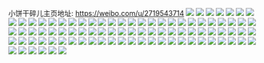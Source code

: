 小饼干碎儿主页地址: https://weibo.com/u/2719543714 
![](https://wx4.sinaimg.cn/mw2000/a218f1a2ly1h9jwcbs1iej21sc2dsu0x.jpg) 
![](https://wx4.sinaimg.cn/mw2000/a218f1a2ly1h9jwcy1s7fj21ys2mihe1.jpg) 
![](https://wx4.sinaimg.cn/mw2000/a218f1a2ly1h9jwcfz1cij21sc2dse82.jpg) 
![](https://wx4.sinaimg.cn/mw2000/a218f1a2ly1h9jwdgvroij22c0340qv7.jpg) 
![](https://wx4.sinaimg.cn/mw2000/a218f1a2ly1h9jwdmqzbjj21r02c0e82.jpg) 
![](https://wx4.sinaimg.cn/mw2000/a218f1a2ly1h9jwe57tzmj221g2pxe83.jpg) 
![](https://wx4.sinaimg.cn/mw2000/a218f1a2ly1h9ea48eiiej21j821ne81.jpg) 
![](https://wx4.sinaimg.cn/mw2000/a218f1a2ly1h9ea47ge43j21kw2b0x4y.jpg) 
![](https://wx4.sinaimg.cn/mw2000/a218f1a2ly1h9ea49f267j21mi260qv5.jpg) 
![](https://wx4.sinaimg.cn/mw2000/a218f1a2ly1h94pad7srhj21sc2dse82.jpg) 
![](https://wx4.sinaimg.cn/mw2000/a218f1a2ly1h94paf1bwvj22bb333hdu.jpg) 
![](https://wx4.sinaimg.cn/mw2000/a218f1a2ly1h94pafg17tj20u0140tiw.jpg) 
![](https://wx4.sinaimg.cn/mw2000/a218f1a2ly1h8wv34rc95j22c03401kz.jpg) 
![](https://wx4.sinaimg.cn/mw2000/a218f1a2ly1h8wv38206xj235s23unpe.jpg) 
![](https://wx4.sinaimg.cn/mw2000/a218f1a2ly1h8wv3apf4jj20sg16oh7r.jpg) 
![](https://wx4.sinaimg.cn/mw2000/a218f1a2ly1h8wv3bti5cj22532usu0x.jpg) 
![](https://wx4.sinaimg.cn/mw2000/a218f1a2ly1h8wv3fe28kj22c0340u0y.jpg) 
![](https://wx4.sinaimg.cn/mw2000/a218f1a2ly1h8wv3g7bm8j20u0140qgk.jpg) 
![](https://wx4.sinaimg.cn/mw2000/a218f1a2ly1h8v0p6rhnqj20wr0wowlp.jpg) 
![](https://wx4.sinaimg.cn/mw2000/a218f1a2ly1h8saicrwz2j21sc2dshdu.jpg) 
![](https://wx4.sinaimg.cn/mw2000/a218f1a2ly1h8saidgpc7j21nl22h7wh.jpg) 
![](https://wx4.sinaimg.cn/mw2000/a218f1a2ly1h8saigpxswj22402tc1kx.jpg) 
![](https://wx4.sinaimg.cn/mw2000/a218f1a2ly1h8saiifq63j21sc2dsb29.jpg) 
![](https://wx4.sinaimg.cn/mw2000/a218f1a2ly1h8sainysygj22762xk7wj.jpg) 
![](https://wx4.sinaimg.cn/mw2000/a218f1a2ly1h8nizb7ypej20u014043m.jpg) 
![](https://wx4.sinaimg.cn/mw2000/a218f1a2ly1h8nizbyz99j20u0141n3f.jpg) 
![](https://wx4.sinaimg.cn/mw2000/a218f1a2ly1h8nizca5o3j20u0140dkj.jpg) 
![](https://wx4.sinaimg.cn/mw2000/a218f1a2ly1h8nizck0mkj20tx13wq8b.jpg) 
![](https://wx4.sinaimg.cn/mw2000/a218f1a2ly1h8nizcz2jvj20u0140qdx.jpg) 
![](https://wx4.sinaimg.cn/mw2000/a218f1a2ly1h8jihx9ardj20u01t2win.jpg) 
![](https://wx4.sinaimg.cn/mw2000/a218f1a2ly1h8jihy4bz5j20u0140q9h.jpg) 
![](https://wx4.sinaimg.cn/mw2000/a218f1a2ly1h8jii2delzj21400u0wnu.jpg) 
![](https://wx4.sinaimg.cn/mw2000/a218f1a2ly1h896va0vhyj214c1ef7wh.jpg) 
![](https://wx4.sinaimg.cn/mw2000/a218f1a2ly1h896vjr2hdj21401e0wo7.jpg) 
![](https://wx4.sinaimg.cn/mw2000/a218f1a2ly1h82r4wrk13j22dc35s4qr.jpg) 
![](https://wx4.sinaimg.cn/mw2000/a218f1a2ly1h82r53cqgpj22c02c0x6p.jpg) 
![](https://wx4.sinaimg.cn/mw2000/a218f1a2ly1h82r4zjsqjj22dc35sb2b.jpg) 
![](https://wx4.sinaimg.cn/mw2000/a218f1a2ly1h82r53za1zj21kw1kwn2n.jpg) 
![](https://wx4.sinaimg.cn/mw2000/a218f1a2ly1h82r54xppuj20zk0k0jvz.jpg) 
![](https://wx4.sinaimg.cn/mw2000/a218f1a2ly1h7vson736aj20dw0dw74p.jpg) 
![](https://wx4.sinaimg.cn/mw2000/a218f1a2ly1h2hgppknx9j21jm2257wh.jpg) 
![](https://wx4.sinaimg.cn/mw2000/a218f1a2ly1h2hgprl794j21sc2dsb2a.jpg) 
![](https://wx4.sinaimg.cn/mw2000/a218f1a2ly1h2hgpp2kc3j20el0elabm.jpg) 
![](https://wx4.sinaimg.cn/mw2000/a218f1a2ly1h2hgptf2v5j21sc2dskjm.jpg) 
![](https://wx4.sinaimg.cn/mw2000/a218f1a2ly1h23im7kyxlj20zo0iygrk.jpg) 
![](https://wx4.sinaimg.cn/mw2000/a218f1a2ly1h23imfdnmej228x2zwe85.jpg) 
![](https://wx4.sinaimg.cn/mw2000/a218f1a2ly1h23im7usj3j20rj0fy0zm.jpg) 
![](https://wx4.sinaimg.cn/mw2000/a218f1a2ly1h23imi7dajj221t2qenpg.jpg) 
![](https://wx4.sinaimg.cn/mw2000/a218f1a2ly1h1l5vsraaij20zo256x6p.jpg) 
![](https://wx4.sinaimg.cn/mw2000/a218f1a2ly1h1l5vtvn01j20zm183tdl.jpg) 
![](https://wx4.sinaimg.cn/mw2000/a218f1a2ly1h0fgntu5mhj20u01hcana.jpg) 
![](https://wx4.sinaimg.cn/mw2000/a218f1a2ly1h0fgnu6lnbj20h00u8whw.jpg) 
![](https://wx4.sinaimg.cn/mw2000/a218f1a2ly1h0fgnuokusj20u01hcqi6.jpg) 
![](https://wx4.sinaimg.cn/mw2000/a218f1a2ly1h0fgnuwpdkj20wl0ick0u.jpg) 
![](https://wx4.sinaimg.cn/mw2000/a218f1a2ly1gxaxhcsmelj22c02c04qq.jpg) 
![](https://wx4.sinaimg.cn/mw2000/a218f1a2ly1gx6bj51km5j20u0140ws2.jpg) 
![](https://wx4.sinaimg.cn/mw2000/a218f1a2ly1gx6bj7584oj20u014012u.jpg) 
![](https://wx4.sinaimg.cn/mw2000/a218f1a2ly1gwzzi9qwz7j22b72c0b2a.jpg) 
![](https://wx4.sinaimg.cn/mw2000/a218f1a2ly1gwzzgxym86j21pg1pgkjl.jpg) 
![](https://wx4.sinaimg.cn/mw2000/a218f1a2ly1gwzzgz0f61j21ea1ea7p6.jpg) 
![](https://wx4.sinaimg.cn/mw2000/a218f1a2ly1gwzzh03cikj222d22d1ky.jpg) 
![](https://wx4.sinaimg.cn/mw2000/a218f1a2ly1gwzzh5u8yjj2278278u0x.jpg) 
![](https://wx4.sinaimg.cn/mw2000/a218f1a2ly1gwzzi8dgaej21881884h0.jpg) 
![](https://wx4.sinaimg.cn/mw2000/a218f1a2ly1gwzzh0geumj20u00u0160.jpg) 
![](https://wx4.sinaimg.cn/mw2000/a218f1a2ly1gwzzh1q5p0j22b82c0hdt.jpg) 
![](https://wx4.sinaimg.cn/mw2000/a218f1a2ly1gwzzh6jpi4j2216216x6p.jpg) 
![](https://wx4.sinaimg.cn/mw2000/a218f1a2ly1gwzzh2iueuj21mj1mj7qx.jpg) 
![](https://wx4.sinaimg.cn/mw2000/a218f1a2ly1gwzzgvuf7wj21bq2cv7wh.jpg) 
![](https://wx4.sinaimg.cn/mw2000/a218f1a2ly1gwzzi7ryflj21mg25xb2a.jpg) 
![](https://wx4.sinaimg.cn/mw2000/a218f1a2ly1gwdfjjjt9cj216o1kw1kx.jpg) 
![](https://wx4.sinaimg.cn/mw2000/002Y2Vyily1gu2fs32r9tj60u00ytq9r02.jpg) 
![](https://wx4.sinaimg.cn/mw2000/002Y2Vyily1gtk7mcpbuzj60n00z4gns02.jpg) 
![](https://wx4.sinaimg.cn/mw2000/a218f1a2ly1gtk7me1dubj22c02c0e82.jpg) 
![](https://wx4.sinaimg.cn/mw2000/002Y2Vyily1gtk7mf7tzgj62o91i5u0x02.jpg) 
![](https://wx4.sinaimg.cn/mw2000/002Y2Vyily1gtk7mhpk77j60ku194wjo02.jpg) 
![](https://wx4.sinaimg.cn/mw2000/002Y2Vyily1gtk7minpk5j61xz1xznpd02.jpg) 
![](https://wx4.sinaimg.cn/mw2000/002Y2Vyily1gtk7mjgafzj61uq1uqkjl02.jpg) 
![](https://wx4.sinaimg.cn/mw2000/a218f1a2ly1gtk7mgv9udj22c02c04qq.jpg) 
![](https://wx4.sinaimg.cn/mw2000/002Y2Vyily1gtk7mlgar3j61x31x34qq02.jpg) 
![](https://wx4.sinaimg.cn/mw2000/a218f1a2ly1gtk7mn4tehj22c02c0hdu.jpg) 
![](https://wx4.sinaimg.cn/mw2000/002Y2Vyily1gtk7mnztamj61661661kx02.jpg) 
![](https://wx4.sinaimg.cn/mw2000/002Y2Vyily1gtk7mpru1lj62c02c04qq02.jpg) 
![](https://wx4.sinaimg.cn/mw2000/002Y2Vyily1gtk7mqqd6mj62c02c0e8102.jpg) 
![](https://wx4.sinaimg.cn/mw2000/002Y2Vyily1gtk7ms9z3sj62c02c0qv602.jpg) 
![](https://wx4.sinaimg.cn/mw2000/002Y2Vyily1gtk7mttgynj62c02c04qq02.jpg) 
![](https://wx4.sinaimg.cn/mw2000/002Y2Vyily1gtk7mwc7q8j62c02c0qv502.jpg) 
![](https://wx4.sinaimg.cn/mw2000/002Y2Vyily1gtk7mxdm3xj621r21rqv502.jpg) 
![](https://wx4.sinaimg.cn/mw2000/002Y2Vyily1gtiaouzfsej60u01sxgvu02.jpg) 
